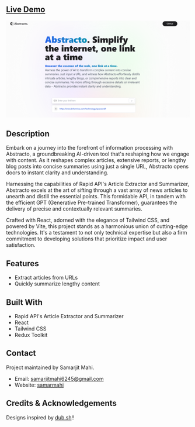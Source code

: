 ## [Live Demo](https://abstractoo.netlify.app/)

![screenshot](./public/aa.png)

## Description

Embark on a journey into the forefront of information processing with Abstracto, a groundbreaking AI-driven tool that's reshaping how we engage with content. As it reshapes complex articles, extensive reports, or lengthy blog posts into concise summaries using just a single URL, Abstracto opens doors to instant clarity and understanding.

Harnessing the capabilities of Rapid API's Article Extractor and Summarizer, Abstracto excels at the art of sifting through a vast array of news articles to unearth and distill the essential points. This formidable API, in tandem with the efficient GPT (Generative Pre-trained Transformer), guarantees the delivery of precise and contextually relevant summaries.

Crafted with React, adorned with the elegance of Tailwind CSS, and powered by Vite, this project stands as a harmonious union of cutting-edge technologies. It's a testament to not only technical expertise but also a firm commitment to developing solutions that prioritize impact and user satisfaction.

## Features

- Extract articles from URLs
- Quickly summarize lengthy content

## Built With

- Rapid API's Article Extractor and Summarizer
- React
- Tailwind CSS
- Redux Toolkit

## Contact

Project maintained by Samarjit Mahi.

- Email: samarjitmahi6245@gmail.com
- Website: [samarmahi](https://samarmahi.netlify.app/)

## Credits & Acknowledgements

Designs inspired by [dub.sh](https://dub.sh)!!
